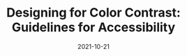 ---
date: 2021-10-21
permalink: false
publisher: boiaorg
tags:
  - accessibility
  - contrast
  - colors
target_url: https://www.boia.org/blog/designing-for-color-contrast-guidelines-for-accessibility
title: "Designing for Color Contrast: Guidelines for Accessibility"
---